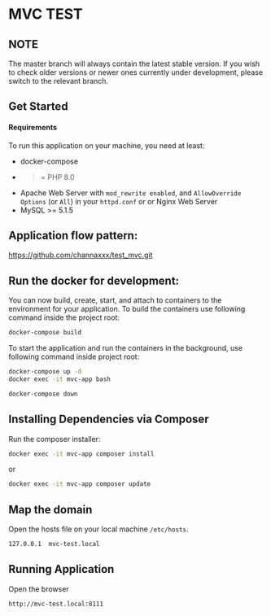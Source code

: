 MVC TEST
======

NOTE
----
The master branch will always contain the latest stable version. If you wish to check older versions or newer ones currently under development, please switch to the relevant branch.

Get Started
-----------

#### Requirements

To run this application on your machine, you need at least:

* docker-compose
* >= PHP 8.0
* Apache Web Server with `mod_rewrite enabled`, and `AllowOverride Options` (or `All`) in your `httpd.conf` or or Nginx Web Server
* MySQL >= 5.1.5


Application flow pattern:
---------------------
https://github.com/channaxxx/test_mvc.git

Run the docker for development:
---------------------

You can now build, create, start, and attach to containers to the environment for your application. To build the containers use following command inside the project root:

```bash
docker-compose build
```

To start the application and run the containers in the background, use following command inside project root:

```bash
docker-compose up -d
docker exec -it mvc-app bash
```
```bash
docker-compose down
```

Installing Dependencies via Composer
------------------------------------
Run the composer installer:

```bash
docker exec -it mvc-app composer install
```
or
```bash
docker exec -it mvc-app composer update
```



Map the domain
------------------------------------
Open the hosts file on your local machine `/etc/hosts`.
```bash
127.0.0.1  mvc-test.local
```

Running Application
------------------------------------
Open the browser
```bash
http://mvc-test.local:8111
```

